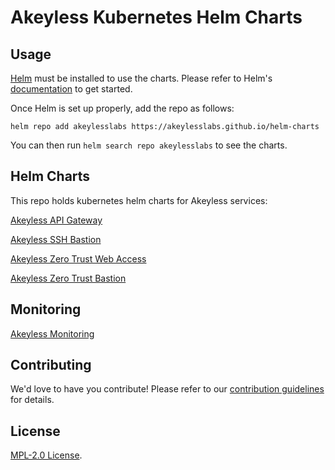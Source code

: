 # Akeyless Kubernetes Helm Charts


## Usage

[Helm](https://helm.sh) must be installed to use the charts.
Please refer to Helm's [documentation](https://helm.sh/docs/) to get started.

Once Helm is set up properly, add the repo as follows:

```console
helm repo add akeylesslabs https://akeylesslabs.github.io/helm-charts
```

You can then run `helm search repo akeylesslabs` to see the charts.


## Helm Charts

This repo holds kubernetes helm charts for Akeyless services:

[Akeyless API Gateway](https://github.com/akeylesslabs/helm-charts/tree/main/charts/akeyless-api-gateway)

[Akeyless SSH Bastion](https://github.com/akeylesslabs/helm-charts/tree/main/charts/akeyless-ssh-bastion)

[Akeyless Zero Trust Web Access](https://github.com/akeylesslabs/helm-charts/tree/main/charts/akeyless-zero-trust-web-access)

[Akeyless Zero Trust Bastion](https://github.com/akeylesslabs/helm-charts/tree/main/charts/akeyless-zero-trust-bastion)

## Monitoring
[Akeyless Monitoring](https://github.com/akeylesslabs/helm-charts/tree/main/monitoring)


## Contributing

We'd love to have you contribute! Please refer to our [contribution guidelines](https://github.com/akeylesslabs/helm-charts/blob/main/CONTRIBUTING.md) for details.


## License

[MPL-2.0 License](https://github.com/akeylesslabs/helm-charts/blob/main/LICENSE).
